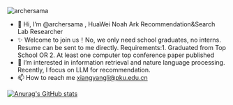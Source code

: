 <p align="left"> <img src="https://komarev.com/ghpvc/?username=archersama" alt="archersama" /> </p>

- 👋 Hi, I’m @archersama , HuaWei Noah Ark Recommendation&Search Lab Researcher
- ✨ Welcome to join us！No, we only need school graduates, no interns. Resume can be sent to me directly.
Requirements:1. Graduated from Top School OR 2. At least one computer top conference paper published
- 👀 I’m interested in information retrieval and nature language processing. Recently, I focus on LLM for recommendation.
- 📫 How to reach me  xiangyangli@pku.edu.cn

[![Anurag's GitHub stats](https://github-readme-stats.vercel.app/api?username=archersama&show_icons=true&include_all_commits=true&theme=buefy&hide_border=true)](https://github.com/archersama/github-readme-stats)
<!---
archersama/archersama is a ✨ special ✨ repository because its `README.md` (this file) appears on your GitHub profile.
You can click the Preview link to take a look at your changes.
--->
